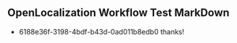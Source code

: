 ## OpenLocalization Workflow Test MarkDown
* 6188e36f-3198-4bdf-b43d-0ad011b8edb0 
thanks!<!--HONumber=Mar16_HO2-->
